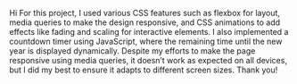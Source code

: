 Hi
For this project, I used various CSS features such as flexbox for layout, media queries to make the design responsive, and CSS animations to add effects like fading and scaling for interactive elements. I also implemented a countdown timer using JavaScript, where the remaining time until the new year is displayed dynamically. Despite my efforts to make the page responsive using media queries, it doesn’t work as expected on all devices, but I did my best to ensure it adapts to different screen sizes. Thank you!
